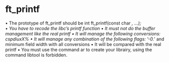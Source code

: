 # ft_printf

• The prototype of ft_printf should be int ft_printf(const char *, ...);\
• You have to recode the libc’s printf function
• It must not do the buffer management like the real printf
• It will manage the following conversions: cspdiuxX%
• It will manage any combination of the following flags: ’-0.*’ and minimum field width with all conversions
• It will be compared with the real printf
• You must use the command ar to create your librairy, using the command libtool is forbidden.
